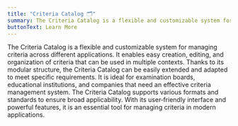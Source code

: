 ```yaml
---
title: "Criteria Catalog 🗂️"
summary: The Criteria Catalog is a flexible and customizable system for managing criteria across a variety of use cases.
buttonText: Learn More
---
```


The Criteria Catalog is a flexible and customizable system for managing criteria across different applications. It enables easy creation, editing, and organization of criteria that can be used in multiple contexts. Thanks to its modular structure, the Criteria Catalog can be easily extended and adapted to meet specific requirements. It is ideal for examination boards, educational institutions, and companies that need an effective criteria management system. The Criteria Catalog supports various formats and standards to ensure broad applicability. With its user‑friendly interface and powerful features, it is an essential tool for managing criteria in modern applications.
